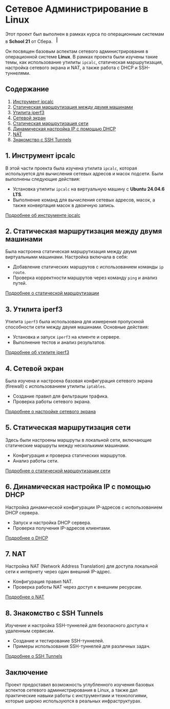 # Сетевое Администрирование в Linux

Этот проект был выполнен в рамках курса по операционным системам в **School 21** от Сбера. <img src="materials/images/heart_21_x10.gif" alt="drawing" width="20" height="20"/>

Он посвящен базовым аспектам сетевого администрирования в операционной системе **Linux**. В рамках проекта были изучены такие темы, как использование утилиты `ipcalc`, статическая маршрутизация, настройка сетевого экрана и NAT, а также работа с DHCP и SSH-туннелями.

## Содержание

1. [Инструмент ipcalc](#1-инструмент-ipcalc)
2. [Статическая маршрутизация между двумя машинами](#2-статическая-маршрутизация-между-двумя-машинами)
3. [Утилита iperf3](#3-утилита-iperf3)
4. [Сетевой экран](#4-сетевой-экран)
5. [Статическая маршрутизация сети](#5-статическая-маршрутизация-сети)
6. [Динамическая настройка IP с помощью DHCP](#6-динамическая-настройка-ip-с-помощью-dhcp)
7. [NAT](#7-nat)
8. [Знакомство с SSH Tunnels](#8-знакомство-с-ssh-tunnels)

## 1. Инструмент ipcalc

В этой части проекта была изучена утилита `ipcalc`, которая используется для вычисления сетевых адресов и масок подсети. Были выполнены следующие действия:

- Установка утилиты `ipcalc` на виртуальную машину с **Ubuntu 24.04.6 LTS**.
- Выполнение команд для вычисления сетевых адресов, масок, а также конвертация масок в двоичную запись.

[Подробнее об инструменте ipcalc](src/Linux_D02.md#1-инструмент-ipcalc)

## 2. Статическая маршрутизация между двумя машинами

Была настроена статическая маршрутизация между двумя виртуальными машинами. Настройка включала в себя:

- Добавление статических маршрутов с использованием команды `ip route`.
- Проверка корректности маршрутов через команду `ping` и анализ путей.

[Подробнее о статической маршрутизации](src/Linux_D02.md#2-статическая-маршрутизация-между-двумя-машинами)

## 3. Утилита iperf3

Утилита `iperf3` была использована для измерения пропускной способности сети между двумя машинами. Основные действия:

- Установка и запуск `iperf3` на клиенте и сервере.
- Выполнение тестов и анализ результатов.

[Подробнее об утилите iperf3](src/Linux_D02.md#3-утилита-iperf3)

## 4. Сетевой экран

Была изучена и настроена базовая конфигурация сетевого экрана (firewall) с использованием утилиты `iptables`.

- Создание правил для фильтрации трафика.
- Проверка работы сетевого экрана.

[Подробнее о настройке сетевого экрана](src/Linux_D02.md#4-сетевой-экран)

## 5. Статическая маршрутизация сети

Здесь были настроены маршруты в локальной сети, включающие статические маршруты между несколькими машинами.

- Конфигурация и проверка статических маршрутов.
- Анализ работы сети.

[Подробнее о статической маршрутизации сети](src/Linux_D02.md#5-статическая-маршрутизация-сети)

## 6. Динамическая настройка IP с помощью DHCP

Настройка динамической конфигурации IP-адресов с использованием DHCP сервера.

- Запуск и настройка DHCP сервера.
- Проверка получения IP-адресов клиентами.

[Подробнее о DHCP](src/Linux_D02.md#6-динамическая-настройка-ip-с-помощью-dhcp)

## 7. NAT

Настройка NAT (Network Address Translation) для доступа локальной сети к интернету через один внешний IP-адрес.

- Конфигурация правил NAT.
- Проверка работы NAT через доступ к внешним ресурсам.

[Подробнее о NAT](src/Linux_D02.md#7-nat)

## 8. Знакомство с SSH Tunnels

Изучение и настройка SSH-туннелей для безопасного доступа к удаленным сервисам.

- Создание и тестирование SSH-туннелей.
- Примеры использования SSH-туннелей для различных задач.

[Подробнее о SSH Tunnels](src/Linux_D02.md#8-знакомство-с-ssh-tunnels)

## Заключение

Проект предоставил возможность углубленного изучения базовых аспектов сетевого администрирования в Linux, а также дал практические навыки работы с инструментами и технологиями, которые широко используются в реальных инфраструктурах.
